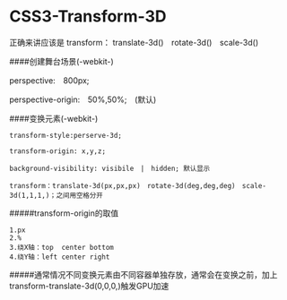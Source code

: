 # CSS3-Transform-3D

正确来讲应该是 transform： translate-3d()　rotate-3d()　scale-3d()

####创建舞台场景(-webkit-)

  perspective:　800px;
  
  perspective-origin:　50%,50%;　(默认)
  
####变换元素(-webkit-)

    transform-style:perserve-3d;
    
    transform-origin: x,y,z;
    
    background-visibility: visibile　|　hidden; 默认显示
    
    transform：translate-3d(px,px,px)　rotate-3d(deg,deg,deg)　scale-3d(1,1,1,)；之间用空格分开
    
#####transform-origin的取值

    1.px
    2.%
    3.绕X轴：top  center bottom
    4.绕Y轴：left center right
    
#####通常情况不同变换元素由不同容器单独存放，通常会在变换之前，加上transform-translate-3d(0,0,0,)触发GPU加速

    
    
